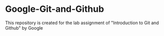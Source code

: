 # Google-Git-and-Github
This repository is created for the lab assignment of "Introduction to Git and Github" by Google
